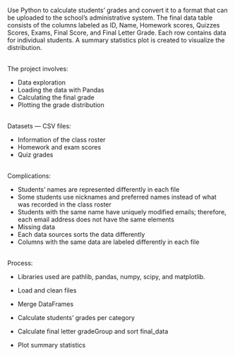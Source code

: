 Use Python to calculate students’ grades and convert it to a format that can be uploaded to the school’s administrative system. The final data table consists of the columns labeled as ID, Name, Homework scores, Quizzes Scores, Exams, Final Score, and Final Letter Grade. Each row contains data for individual students. A summary statistics plot is created to visualize the distribution.

<br/> The project involves:
- Data exploration
- Loading the data with Pandas
- Calculating the final grade
- Plotting the grade distribution

<br/> Datasets — CSV files:
- Information of the class roster
- Homework and exam scores
- Quiz grades

<br/>Complications:
- Students’ names are represented differently in each file
- Some students use nicknames and preferred names instead of what was recorded in the class roster
- Students with the same name have uniquely modified emails; therefore, each email address does not have the same elements
- Missing data
- Each data sources sorts the data differently
- Columns with the same data are labeled differently in each file

<br/>Process:
- Libraries used are pathlib, pandas, numpy, scipy, and matplotlib.

- Load and clean files
- Merge DataFrames
- Calculate students’ grades per category
- Calculate final letter gradeGroup and sort final_data
- Plot summary statistics
